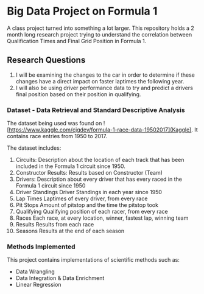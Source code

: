 # Big Data Project on Formula 1

A class project turned into something a lot larger. This repository holds a 2 month long research project trying to understand the correlation between Qualification Times and Final Grid Position in Formula 1. 

## Research Questions

1. I will be examining the changes to the car in order to determine if these changes have a direct impact on faster laptimes the following year. 
2. I will also be using driver performance data to try and predict a drivers final position based on their position in qualifying.

### Dataset - Data Retrieval and Standard Descriptive Analysis

The dataset being used was found on ![https://www.kaggle.com/cjgdev/formula-1-race-data-19502017](Kaggle).
It contains race entries from 1950 to 2017. 

The dataset includes:

1. Circuits: Description about the location of each track that has been included in the Formula 1 circuit since 1950.
2. Constructor Results: Results based on Constructor (Team)
3. Drivers: Description about every driver that has every raced in the Formula 1 circuit since 1950
4. Driver Standings Driver Standings in each year since 1950
5. Lap Times Laptimes of every driver, from every race
6. Pit Stops Amount of pitstop and the time the pitstop took
7. Qualifying Qualifying position of each racer, from every race
8. Races Each race, at every location, winner, fastest lap, winning team
9. Results Results from each race
10. Seasons Results at the end of each season


### Methods Implemented 
This project contains implementations of scientific methods such as: 
- Data Wrangling
- Data Integration & Data Enrichment
- Linear Regression
